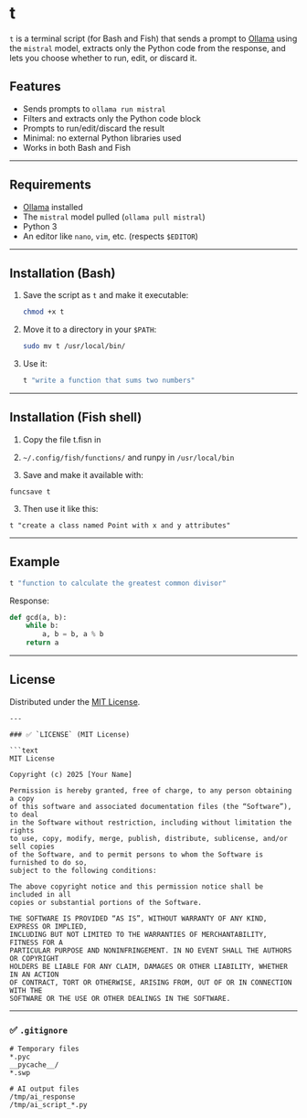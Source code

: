 # t

`t` is a terminal script (for Bash and Fish) that sends a prompt to [Ollama](https://ollama.com) using the `mistral` model, extracts only the Python code from the response, and lets you choose whether to run, edit, or discard it.

## Features

- Sends prompts to `ollama run mistral`
- Filters and extracts only the Python code block
- Prompts to run/edit/discard the result
- Minimal: no external Python libraries used
- Works in both Bash and Fish

---

## Requirements

- [Ollama](https://ollama.com) installed
- The `mistral` model pulled (`ollama pull mistral`)
- Python 3
- An editor like `nano`, `vim`, etc. (respects `$EDITOR`)

---

## Installation (Bash)

1. Save the script as `t` and make it executable:
   
   ```bash
   chmod +x t
   ```

2. Move it to a directory in your `$PATH`:
   
   ```bash
   sudo mv t /usr/local/bin/
   ```

3. Use it:
   
   ```bash
   t "write a function that sums two numbers"
   ```

---

## Installation (Fish shell)

1. Copy the file t.fisn in

2. `~/.config/fish/functions/`  and runpy in `/usr/local/bin`

3. Save and make it available with:

```fish
funcsave t
```

3. Then use it like this:

```fish
t "create a class named Point with x and y attributes"
```

---

## Example

```bash
t "function to calculate the greatest common divisor"
```

Response:

```python
def gcd(a, b):
    while b:
        a, b = b, a % b
    return a
```

---

## License

Distributed under the [MIT License](LICENSE).

```
---

### ✅ `LICENSE` (MIT License)

```text
MIT License

Copyright (c) 2025 [Your Name]

Permission is hereby granted, free of charge, to any person obtaining a copy
of this software and associated documentation files (the “Software”), to deal
in the Software without restriction, including without limitation the rights
to use, copy, modify, merge, publish, distribute, sublicense, and/or sell copies
of the Software, and to permit persons to whom the Software is furnished to do so,
subject to the following conditions:

The above copyright notice and this permission notice shall be included in all
copies or substantial portions of the Software.

THE SOFTWARE IS PROVIDED “AS IS”, WITHOUT WARRANTY OF ANY KIND, EXPRESS OR IMPLIED,
INCLUDING BUT NOT LIMITED TO THE WARRANTIES OF MERCHANTABILITY, FITNESS FOR A
PARTICULAR PURPOSE AND NONINFRINGEMENT. IN NO EVENT SHALL THE AUTHORS OR COPYRIGHT
HOLDERS BE LIABLE FOR ANY CLAIM, DAMAGES OR OTHER LIABILITY, WHETHER IN AN ACTION
OF CONTRACT, TORT OR OTHERWISE, ARISING FROM, OUT OF OR IN CONNECTION WITH THE
SOFTWARE OR THE USE OR OTHER DEALINGS IN THE SOFTWARE.
```

---

### ✅ `.gitignore`

```gitignore
# Temporary files
*.pyc
__pycache__/
*.swp

# AI output files
/tmp/ai_response
/tmp/ai_script_*.py
```
